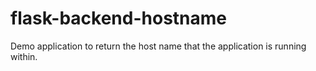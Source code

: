 # flask-backend-hostname
Demo application to return the host name that the application is running within.
